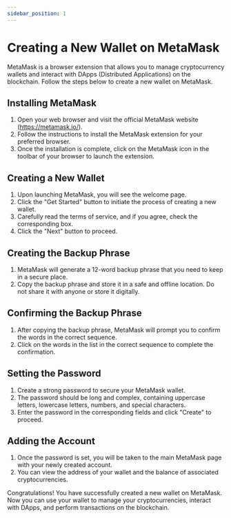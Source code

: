 ```yaml
---
sidebar_position: 1
---
```



# Creating a New Wallet on MetaMask

MetaMask is a browser extension that allows you to manage cryptocurrency wallets and interact with DApps (Distributed Applications) on the blockchain. Follow the steps below to create a new wallet on MetaMask.

## Installing MetaMask

1. Open your web browser and visit the official MetaMask website (https://metamask.io/).
2. Follow the instructions to install the MetaMask extension for your preferred browser.
3. Once the installation is complete, click on the MetaMask icon in the toolbar of your browser to launch the extension.

## Creating a New Wallet

1. Upon launching MetaMask, you will see the welcome page.
2. Click the "Get Started" button to initiate the process of creating a new wallet.
3. Carefully read the terms of service, and if you agree, check the corresponding box.
4. Click the "Next" button to proceed.

## Creating the Backup Phrase

1. MetaMask will generate a 12-word backup phrase that you need to keep in a secure place.
2. Copy the backup phrase and store it in a safe and offline location. Do not share it with anyone or store it digitally.

## Confirming the Backup Phrase

1. After copying the backup phrase, MetaMask will prompt you to confirm the words in the correct sequence.
2. Click on the words in the list in the correct sequence to complete the confirmation.

## Setting the Password

1. Create a strong password to secure your MetaMask wallet.
2. The password should be long and complex, containing uppercase letters, lowercase letters, numbers, and special characters.
3. Enter the password in the corresponding fields and click "Create" to proceed.

## Adding the Account

1. Once the password is set, you will be taken to the main MetaMask page with your newly created account.
2. You can view the address of your wallet and the balance of associated cryptocurrencies.

Congratulations! You have successfully created a new wallet on MetaMask. Now you can use your wallet to manage your cryptocurrencies, interact with DApps, and perform transactions on the blockchain.
